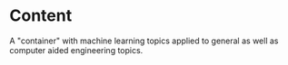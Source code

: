 # Content

A "container" with machine learning topics applied to general as well as computer aided engineering topics.
